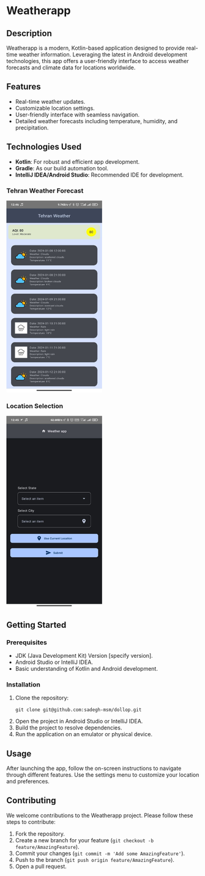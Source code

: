# Weatherapp

## Description
Weatherapp is a modern, Kotlin-based application designed to provide real-time weather information. Leveraging the latest in Android development technologies, this app offers a user-friendly interface to access weather forecasts and climate data for locations worldwide.

## Features
- Real-time weather updates.
- Customizable location settings.
- User-friendly interface with seamless navigation.
- Detailed weather forecasts including temperature, humidity, and precipitation.

## Technologies Used
- **Kotlin**: For robust and efficient app development.
- **Gradle**: As our build automation tool.
- **IntelliJ IDEA/Android Studio**: Recommended IDE for development.

### Tehran Weather Forecast
<img src="./assets/photo_1402-10-18 12.49.11.jpeg" width="250" height="500" />

### Location Selection
<img src="./assets/photo_1402-10-18 12.49.14.jpeg" width="250" height="500" />

## Getting Started

### Prerequisites
- JDK (Java Development Kit) Version [specify version].
- Android Studio or IntelliJ IDEA.
- Basic understanding of Kotlin and Android development.

### Installation
1. Clone the repository:
   ```
   git clone git@github.com:sadegh-msm/dollop.git
   ```
2. Open the project in Android Studio or IntelliJ IDEA.
3. Build the project to resolve dependencies.
4. Run the application on an emulator or physical device.

## Usage
After launching the app, follow the on-screen instructions to navigate through different features. Use the settings menu to customize your location and preferences.

## Contributing
We welcome contributions to the Weatherapp project. Please follow these steps to contribute:
1. Fork the repository.
2. Create a new branch for your feature (`git checkout -b feature/AmazingFeature`).
3. Commit your changes (`git commit -m 'Add some AmazingFeature'`).
4. Push to the branch (`git push origin feature/AmazingFeature`).
5. Open a pull request.

